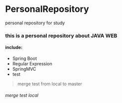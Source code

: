 # PersonalRepository
personal repository for study

### this is a personal repository about JAVA WEB

#### include:
- Spring Boot
- Regular Expression
- SpringMVC
- test

> merge test from local to master

###### merge test local

